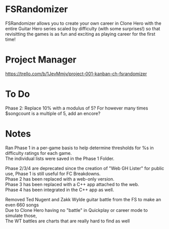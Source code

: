 # FSRandomizer
FSRandomizer allows you to create your own career in Clone Hero with the entire Guitar Hero series scaled by difficulty (with some surprises!) so that revisitting the games is as fun and exciting as playing career for the first time!

# Project Manager
https://trello.com/b/1JevMmjv/project-001-kanban-ch-fsrandomizer

# To Do
Phase 2: Replace 10% with a modulus of 5? For however many times $songcount is a multiple of 5, add an encore?

# Notes

Ran Phase 1 in a per-game basis to help determine thresholds for %s in difficulty ratings for each game.\
The individual lists were saved in the Phase 1 Folder.

Phase 2/3/4 are deprecated since the creation of "Web GH Lister" for public use, Phase 1 is still useful for FC Breakdowns.\
Phase 2 has been replaced with a web-only version.\
Phase 3 has been replaced with a C++ app attached to the web.\
Phase 4 has been integrated in the C++ app as well.

Removed Ted Nugent and Zakk Wylde guitar battle from the FS to make an even 660 songs\
Due to Clone Hero having no "battle" in Quickplay or career mode to simulate those,\
The WT battles are charts that are really hard to find as well
